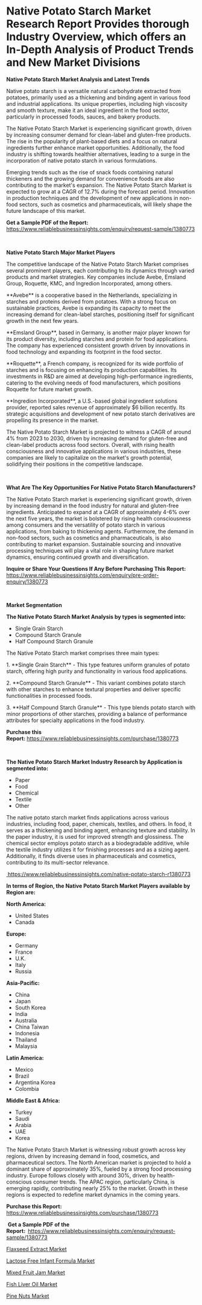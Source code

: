 <p><h1>Native Potato Starch Market Research Report Provides thorough Industry Overview, which offers an In-Depth Analysis of Product Trends and New Market Divisions</h1></p><p><strong>Native Potato Starch Market Analysis and Latest Trends</strong></p>
<p><p>Native potato starch is a versatile natural carbohydrate extracted from potatoes, primarily used as a thickening and binding agent in various food and industrial applications. Its unique properties, including high viscosity and smooth texture, make it an ideal ingredient in the food sector, particularly in processed foods, sauces, and bakery products. </p><p>The Native Potato Starch Market is experiencing significant growth, driven by increasing consumer demand for clean-label and gluten-free products. The rise in the popularity of plant-based diets and a focus on natural ingredients further enhance market opportunities. Additionally, the food industry is shifting towards healthier alternatives, leading to a surge in the incorporation of native potato starch in various formulations.</p><p>Emerging trends such as the rise of snack foods containing natural thickeners and the growing demand for convenience foods are also contributing to the market's expansion. The Native Potato Starch Market is expected to grow at a CAGR of 12.7% during the forecast period. Innovation in production techniques and the development of new applications in non-food sectors, such as cosmetics and pharmaceuticals, will likely shape the future landscape of this market.</p></p>
<p><strong>Get a Sample PDF of the Report:&nbsp;</strong> <a href="https://www.reliablebusinessinsights.com/enquiry/request-sample/1380773?utm_campaign=84&utm_medium=2&utm_source=Github&utm_content=ia&utm_term=14022025&utm_id=native-potato-starch">https://www.reliablebusinessinsights.com/enquiry/request-sample/1380773</a></p>
<p>&nbsp;</p>
<p><strong>Native Potato Starch Major Market Players</strong></p>
<p><p>The competitive landscape of the Native Potato Starch Market comprises several prominent players, each contributing to its dynamics through varied products and market strategies. Key companies include Avebe, Emsland Group, Roquette, KMC, and Ingredion Incorporated, among others.</p><p>**Avebe** is a cooperative based in the Netherlands, specializing in starches and proteins derived from potatoes. With a strong focus on sustainable practices, Avebe is expanding its capacity to meet the increasing demand for clean-label starches, positioning itself for significant growth in the next few years.</p><p>**Emsland Group**, based in Germany, is another major player known for its product diversity, including starches and protein for food applications. The company has experienced consistent growth driven by innovations in food technology and expanding its footprint in the food sector.</p><p>**Roquette**, a French company, is recognized for its wide portfolio of starches and is focusing on enhancing its production capabilities. Its investments in R&D are aimed at developing high-performance ingredients, catering to the evolving needs of food manufacturers, which positions Roquette for future market growth.</p><p>**Ingredion Incorporated**, a U.S.-based global ingredient solutions provider, reported sales revenue of approximately $6 billion recently. Its strategic acquisitions and development of new potato starch derivatives are propelling its presence in the market.</p><p>The Native Potato Starch Market is projected to witness a CAGR of around 4% from 2023 to 2030, driven by increasing demand for gluten-free and clean-label products across food sectors. Overall, with rising health consciousness and innovative applications in various industries, these companies are likely to capitalize on the market's growth potential, solidifying their positions in the competitive landscape.</p></p>
<p>&nbsp;</p>
<p><strong>What Are The Key Opportunities For Native Potato Starch Manufacturers?</strong></p>
<p><p>The Native Potato Starch market is experiencing significant growth, driven by increasing demand in the food industry for natural and gluten-free ingredients. Anticipated to expand at a CAGR of approximately 4-6% over the next five years, the market is bolstered by rising health consciousness among consumers and the versatility of potato starch in various applications, from baking to thickening agents. Furthermore, the demand in non-food sectors, such as cosmetics and pharmaceuticals, is also contributing to market expansion. Sustainable sourcing and innovative processing techniques will play a vital role in shaping future market dynamics, ensuring continued growth and diversification.</p></p>
<p><strong>Inquire or Share Your Questions If Any Before Purchasing This Report:</strong> <a href="https://www.reliablebusinessinsights.com/enquiry/pre-order-enquiry/1380773?utm_campaign=84&utm_medium=2&utm_source=Github&utm_content=ia&utm_term=14022025&utm_id=native-potato-starch">https://www.reliablebusinessinsights.com/enquiry/pre-order-enquiry/1380773</a></p>
<p>&nbsp;</p>
<p><strong>Market Segmentation</strong></p>
<p><strong>The Native Potato Starch Market Analysis by types is segmented into:</strong></p>
<p><ul><li>Single Grain Starch</li><li>Compound Starch Granule</li><li>Half Compound Starch Granule</li></ul></p>
<p><p>The Native Potato Starch market comprises three main types: </p><p>1. **Single Grain Starch** - This type features uniform granules of potato starch, offering high purity and functionality in various food applications. </p><p>2. **Compound Starch Granule** - This variant combines potato starch with other starches to enhance textural properties and deliver specific functionalities in processed foods.</p><p>3. **Half Compound Starch Granule** - This type blends potato starch with minor proportions of other starches, providing a balance of performance attributes for specialty applications in the food industry.</p></p>
<p><strong>Purchase this Report:&nbsp;</strong><a href="https://www.reliablebusinessinsights.com/purchase/1380773?utm_campaign=84&utm_medium=2&utm_source=Github&utm_content=ia&utm_term=14022025&utm_id=native-potato-starch">https://www.reliablebusinessinsights.com/purchase/1380773</a></p>
<p>&nbsp;</p>
<p><strong>The Native Potato Starch Market Industry Research by Application is segmented into:</strong></p>
<p><ul><li>Paper</li><li>Food</li><li>Chemical</li><li>Textile</li><li>Other</li></ul></p>
<p><p>The native potato starch market finds applications across various industries, including food, paper, chemicals, textiles, and others. In food, it serves as a thickening and binding agent, enhancing texture and stability. In the paper industry, it is used for improved strength and glossiness. The chemical sector employs potato starch as a biodegradable additive, while the textile industry utilizes it for finishing processes and as a sizing agent. Additionally, it finds diverse uses in pharmaceuticals and cosmetics, contributing to its multi-sector relevance.</p></p>
<p><a href="https://www.reliablebusinessinsights.com/native-potato-starch-r1380773?utm_campaign=84&utm_medium=2&utm_source=Github&utm_content=ia&utm_term=14022025&utm_id=native-potato-starch">&nbsp;https://www.reliablebusinessinsights.com/native-potato-starch-r1380773</a></p>
<p><strong>In terms of Region, the Native Potato Starch Market Players available by Region are:</strong></p>
<p>
    <p> <strong> North America: </strong>
        <ul>
            <li>United States</li>
            <li>Canada</li>
        </ul>
        </p> 
    <p> <strong> Europe: </strong>
        <ul>
            <li>Germany</li>
            <li>France</li>
            <li>U.K.</li>
            <li>Italy</li>
            <li>Russia</li>
        </ul>
        </p> 
    <p> <strong> Asia-Pacific: </strong>
        <ul>
            <li>China</li>
            <li>Japan</li>
            <li>South Korea</li>
            <li>India</li>
            <li>Australia</li>
            <li>China Taiwan</li>
            <li>Indonesia</li>
            <li>Thailand</li>
            <li>Malaysia</li>
        </ul>
        </p> 
    <p> <strong> Latin America: </strong>
        <ul>
            <li>Mexico</li>
            <li>Brazil</li>
            <li>Argentina Korea</li>
            <li>Colombia</li>
        </ul>
        </p> 
    <p> <strong> Middle East & Africa: </strong>
        <ul>
            <li>Turkey</li>
            <li>Saudi</li>
            <li>Arabia</li>
            <li>UAE</li>
            <li>Korea</li>
        </ul>
    </p>
    </p>
<p><p>The Native Potato Starch Market is witnessing robust growth across key regions, driven by increasing demand in food, cosmetics, and pharmaceutical sectors. The North American market is projected to hold a dominant share of approximately 35%, fueled by a strong food processing industry. Europe follows closely with around 30%, driven by health-conscious consumer trends. The APAC region, particularly China, is emerging rapidly, contributing nearly 25% to the market. Growth in these regions is expected to redefine market dynamics in the coming years.</p></p>
<p><strong>Purchase this Report: </strong><a href="https://www.reliablebusinessinsights.com/purchase/1380773?utm_campaign=84&utm_medium=2&utm_source=Github&utm_content=ia&utm_term=14022025&utm_id=native-potato-starch">https://www.reliablebusinessinsights.com/purchase/1380773</a></p>
<p>&nbsp;<strong>Get a Sample PDF of the Report:&nbsp;&nbsp;</strong><a href="https://www.reliablebusinessinsights.com/enquiry/request-sample/1380773?utm_campaign=84&utm_medium=2&utm_source=Github&utm_content=ia&utm_term=14022025&utm_id=native-potato-starch">https://www.reliablebusinessinsights.com/enquiry/request-sample/1380773</a></p>
<p><strong></strong></p>
<p><p><a href="https://github.com/geyangvayora/Market-Research-Report-List-1/blob/main/flaxseed-extract-market.md?utm_campaign=84&utm_medium=2&utm_source=Github&utm_content=ia&utm_term=14022025&utm_id=native-potato-starch">Flaxseed Extract Market</a></p><p><a href="https://github.com/binnazcassam/Market-Research-Report-List-1/blob/main/lactose-free-infant-formula-market.md?utm_campaign=84&utm_medium=2&utm_source=Github&utm_content=ia&utm_term=14022025&utm_id=native-potato-starch">Lactose Free Infant Formula Market</a></p><p><a href="https://github.com/genayziben/Market-Research-Report-List-1/blob/main/mixed-fruit-jam-market.md?utm_campaign=84&utm_medium=2&utm_source=Github&utm_content=ia&utm_term=14022025&utm_id=native-potato-starch">Mixed Fruit Jam Market</a></p><p><a href="https://github.com/saklpelzami95/Market-Research-Report-List-1/blob/main/fish-liver-oil-market.md?utm_campaign=84&utm_medium=2&utm_source=Github&utm_content=ia&utm_term=14022025&utm_id=native-potato-starch">Fish Liver Oil Market</a></p><p><a href="https://github.com/beroxiluwaya/Market-Research-Report-List-1/blob/main/pine-nuts-market.md?utm_campaign=84&utm_medium=2&utm_source=Github&utm_content=ia&utm_term=14022025&utm_id=native-potato-starch">Pine Nuts Market</a></p></p>